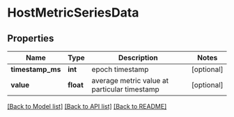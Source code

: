 # HostMetricSeriesData

## Properties
Name | Type | Description | Notes
------------ | ------------- | ------------- | -------------
**timestamp_ms** | **int** | epoch timestamp | [optional] 
**value** | **float** | average metric value at particular timestamp | [optional] 

[[Back to Model list]](../README.md#documentation-for-models) [[Back to API list]](../README.md#documentation-for-api-endpoints) [[Back to README]](../README.md)


